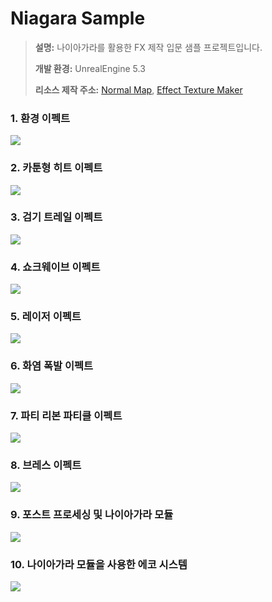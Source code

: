 # Niagara Sample
> **설명:** 나이아가라를 활용한 FX 제작 입문 샘플 프로젝트입니다.
>
> **개발 환경:** UnrealEngine 5.3
>
> **리소스 제작 주소:** [Normal Map](https://cpetry.github.io/NormalMap-Online/), [Effect Texture Maker](https://mebiusbox.github.io/contents/EffectTextureMaker/)

### 1. 환경 이펙트
<img src="https://github.com/ludensor/NiagaraSample/assets/76856672/863d3666-3c97-4e2e-9c77-d7882b3a04a4.gif">

### 2. 카툰형 히트 이펙트
<img src="https://github.com/ludensor/NiagaraSample/assets/76856672/e9c7084d-b796-402f-878c-f1fade4d3dfa.gif">

### 3. 검기 트레일 이펙트
<img src="https://github.com/ludensor/NiagaraSample/assets/76856672/5aabba09-1a18-4cc8-a7ff-10db5e1b20e2.gif">

### 4. 쇼크웨이브 이펙트
<img src="https://github.com/ludensor/NiagaraSample/assets/76856672/a97c7501-1a25-4fbd-a988-35287d927e42.gif">

### 5. 레이저 이펙트
<img src="https://github.com/ludensor/NiagaraSample/assets/76856672/7532fcc4-405a-4dcc-a292-f14e44698ffd.gif">

### 6. 화염 폭발 이펙트
<img src="https://github.com/ludensor/NiagaraSample/assets/76856672/4833d453-6c9c-45f8-abc4-08c0aeeca321.gif">

### 7. 파티 리본 파티클 이펙트
<img src="https://github.com/ludensor/NiagaraSample/assets/76856672/fa3a0f01-4f92-431f-aa49-1626e5075171.gif">

### 8. 브레스 이펙트
<img src="https://github.com/ludensor/NiagaraSample/assets/76856672/e495d6d6-81af-405d-8ab5-f0ddd3b7e70b.gif">

### 9. 포스트 프로세싱 및 나이아가라 모듈
<img src="https://github.com/ludensor/NiagaraSample/assets/76856672/7d796cc8-6633-4974-8a46-52497476047f.gif">

### 10. 나이아가라 모듈을 사용한 에코 시스템
<img src="https://github.com/ludensor/NiagaraSample/assets/76856672/03e4dba0-6e35-43a1-873d-56a2025a7f93.gif">
